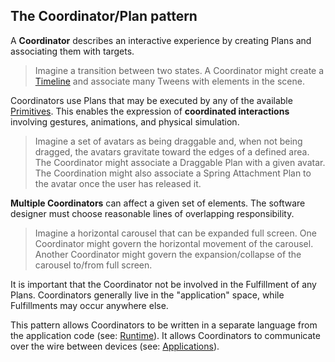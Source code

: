 ## The Coordinator/Plan pattern

A **Coordinator** describes an interactive experience by creating Plans and associating them with targets.

> Imagine a transition between two states. A Coordinator might create a [Timeline](primitives.md) and associate many Tweens with elements in the scene.

Coordinators use Plans that may be executed by any of the available [Primitives](primitives.md). This enables the expression of **coordinated interactions** involving gestures, animations, and physical simulation.

> Imagine a set of avatars as being draggable and, when not being dragged, the avatars gravitate toward the edges of a defined area. The Coordinator might associate a Draggable Plan with a given avatar. The Coordination might also associate a Spring Attachment Plan to the avatar once the user has released it.

**Multiple Coordinators** can affect a given set of elements. The software designer must choose reasonable lines of overlapping responsibility.

> Imagine a horizontal carousel that can be expanded full screen. One Coordinator might govern the horizontal movement of the carousel. Another Coordinator might govern the expansion/collapse of the carousel to/from full screen.

It is important that the Coordinator not be involved in the Fulfillment of any Plans. Coordinators generally live in the "application" space, while Fulfillments may occur anywhere else.

This pattern allows Coordinators to be written in a separate language from the application code (see: [Runtime](runtime.md)). It allows Coordinators to communicate over the wire between devices (see: [Applications](../applications/)).